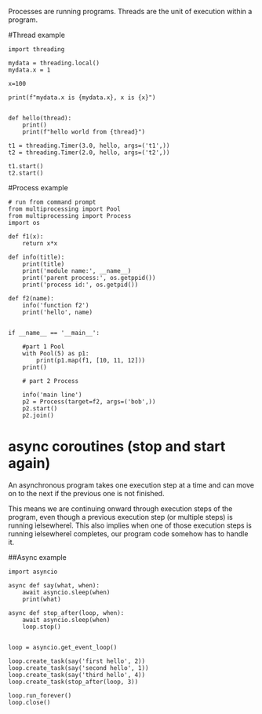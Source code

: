 Processes are running programs. Threads are the unit of execution within a program. 


#Thread example

```
import threading

mydata = threading.local()
mydata.x = 1

x=100

print(f"mydata.x is {mydata.x}, x is {x}")


def hello(thread):
    print()
    print(f"hello world from {thread}")

t1 = threading.Timer(3.0, hello, args=('t1',))
t2 = threading.Timer(2.0, hello, args=('t2',))

t1.start()
t2.start()

```


#Process example

```
# run from command prompt
from multiprocessing import Pool
from multiprocessing import Process
import os

def f1(x):
    return x*x

def info(title):
    print(title)
    print('module name:', __name__)
    print('parent process:', os.getppid())
    print('process id:', os.getpid())

def f2(name):
    info('function f2')
    print('hello', name)


if __name__ == '__main__':

    #part 1 Pool
    with Pool(5) as p1:
        print(p1.map(f1, [10, 11, 12]))
    print()

    # part 2 Process
    
    info('main line')
    p2 = Process(target=f2, args=('bob',))
    p2.start()
    p2.join()
```


# async coroutines (stop and start again)
An asynchronous program takes one execution step at a time and can move on to the next if the previous one is not finished.

This means we are continuing onward through execution steps of the program, even though a previous execution step (or multiple steps) is running ìelsewhereî. This also implies when one of those execution steps is running ìelsewhereî completes, our program code somehow has to handle it.


##Async example

```
import asyncio

async def say(what, when):
    await asyncio.sleep(when)
    print(what)

async def stop_after(loop, when):
    await asyncio.sleep(when)
    loop.stop()


loop = asyncio.get_event_loop()

loop.create_task(say('first hello', 2))
loop.create_task(say('second hello', 1))
loop.create_task(say('third hello', 4))
loop.create_task(stop_after(loop, 3))

loop.run_forever()
loop.close()

```
